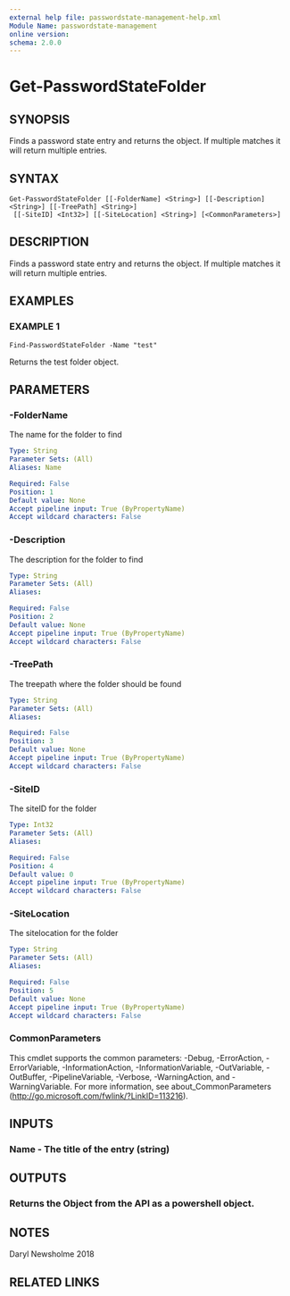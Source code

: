 ```yaml
---
external help file: passwordstate-management-help.xml
Module Name: passwordstate-management
online version:
schema: 2.0.0
---
```


# Get-PasswordStateFolder

## SYNOPSIS
Finds a password state entry and returns the object.
If multiple matches it will return multiple entries.

## SYNTAX

```
Get-PasswordStateFolder [[-FolderName] <String>] [[-Description] <String>] [[-TreePath] <String>]
 [[-SiteID] <Int32>] [[-SiteLocation] <String>] [<CommonParameters>]
```

## DESCRIPTION
Finds a password state entry and returns the object.
If multiple matches it will return multiple entries.

## EXAMPLES

### EXAMPLE 1
```
Find-PasswordStateFolder -Name "test"
```

Returns the test folder object.

## PARAMETERS

### -FolderName
The name for the folder to find

```yaml
Type: String
Parameter Sets: (All)
Aliases: Name

Required: False
Position: 1
Default value: None
Accept pipeline input: True (ByPropertyName)
Accept wildcard characters: False
```

### -Description
The description for the folder to find

```yaml
Type: String
Parameter Sets: (All)
Aliases:

Required: False
Position: 2
Default value: None
Accept pipeline input: True (ByPropertyName)
Accept wildcard characters: False
```

### -TreePath
The treepath where the folder should be found

```yaml
Type: String
Parameter Sets: (All)
Aliases:

Required: False
Position: 3
Default value: None
Accept pipeline input: True (ByPropertyName)
Accept wildcard characters: False
```

### -SiteID
The siteID for the folder

```yaml
Type: Int32
Parameter Sets: (All)
Aliases:

Required: False
Position: 4
Default value: 0
Accept pipeline input: True (ByPropertyName)
Accept wildcard characters: False
```

### -SiteLocation
The sitelocation for the folder

```yaml
Type: String
Parameter Sets: (All)
Aliases:

Required: False
Position: 5
Default value: None
Accept pipeline input: True (ByPropertyName)
Accept wildcard characters: False
```

### CommonParameters
This cmdlet supports the common parameters: -Debug, -ErrorAction, -ErrorVariable, -InformationAction, -InformationVariable, -OutVariable, -OutBuffer, -PipelineVariable, -Verbose, -WarningAction, and -WarningVariable. For more information, see about_CommonParameters (http://go.microsoft.com/fwlink/?LinkID=113216).

## INPUTS

### Name - The title of the entry (string)
## OUTPUTS

### Returns the Object from the API as a powershell object.
## NOTES
Daryl Newsholme 2018

## RELATED LINKS
